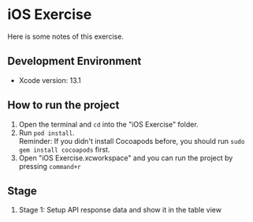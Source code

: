 # iOS Exercise

Here is some notes of this exercise.

## Development Environment
- Xcode version: 13.1

## How to run the project
1. Open the terminal and `cd` into the "iOS Exercise" folder.
2. Run `pod install`.<br>
  Reminder: If you didn't install Cocoapods before, you should run `sudo gem install cocoapods` first.
3. Open "iOS Exercise.xcworkspace" and you can run the project by pressing `command+r`

## Stage
1. Stage 1: Setup API response data and show it in the table view
